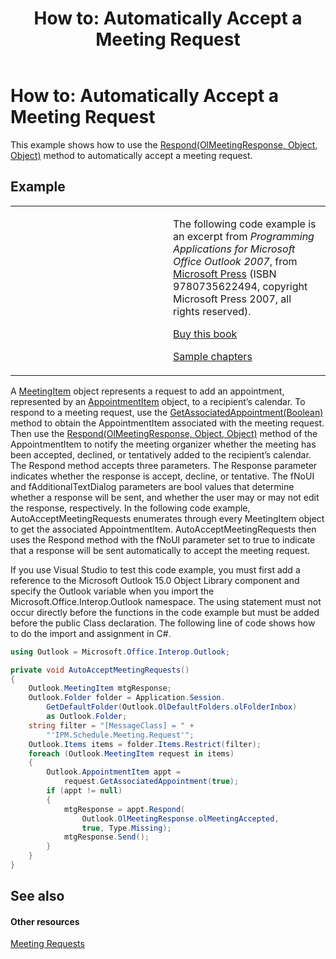﻿---
title: 'How to: Automatically Accept a Meeting Request'
TOCTitle: 'How to: Automatically Accept a Meeting Request'
ms:assetid: 3c729bcf-4c85-4efa-af79-2c94d55c2042
ms:mtpsurl: https://msdn.microsoft.com/en-us/library/Ff184604(v=office.15)
ms:contentKeyID: 55119874
ms.date: 07/24/2014
mtps_version: v=office.15
dev_langs:
- csharp
---

# How to: Automatically Accept a Meeting Request

This example shows how to use the [Respond(OlMeetingResponse, Object, Object)](https://msdn.microsoft.com/en-us/library/bb647086\(v=office.15\)) method to automatically accept a meeting request.

## Example

<table>
<colgroup>
<col style="width: 50%" />
<col style="width: 50%" />
</colgroup>
<tbody>
<tr class="odd">
<td><p></p></td>
<td><p>The following code example is an excerpt from <em>Programming Applications for Microsoft Office Outlook 2007</em>, from <a href="http://www.microsoft.com/learning/books/default.mspx">Microsoft Press</a> (ISBN 9780735622494, copyright Microsoft Press 2007, all rights reserved).</p>
<p><a href="http://www.amazon.com/gp/product/0735622493?ie=utf8%26tag=msmsdn-20%26linkcode=as2%26camp=1789%26creative=9325%26creativeasin=0735622493">Buy this book</a></p>
<p><a href="https://msdn.microsoft.com/en-us/library/cc513844(v=office.15)">Sample chapters</a></p></td>
</tr>
</tbody>
</table>


A [MeetingItem](https://msdn.microsoft.com/en-us/library/bb645703\(v=office.15\)) object represents a request to add an appointment, represented by an [AppointmentItem](https://msdn.microsoft.com/en-us/library/bb645611\(v=office.15\)) object, to a recipient’s calendar. To respond to a meeting request, use the [GetAssociatedAppointment(Boolean)](https://msdn.microsoft.com/en-us/library/bb652725\(v=office.15\)) method to obtain the AppointmentItem associated with the meeting request. Then use the [Respond(OlMeetingResponse, Object, Object)](https://msdn.microsoft.com/en-us/library/bb647086\(v=office.15\)) method of the AppointmentItem to notify the meeting organizer whether the meeting has been accepted, declined, or tentatively added to the recipient’s calendar. The Respond method accepts three parameters. The Response parameter indicates whether the response is accept, decline, or tentative. The fNoUI and fAdditionalTextDialog parameters are bool values that determine whether a response will be sent, and whether the user may or may not edit the response, respectively. In the following code example, AutoAcceptMeetingRequests enumerates through every MeetingItem object to get the associated AppointmentItem. AutoAcceptMeetingRequests then uses the Respond method with the fNoUI parameter set to true to indicate that a response will be sent automatically to accept the meeting request.

If you use Visual Studio to test this code example, you must first add a reference to the Microsoft Outlook 15.0 Object Library component and specify the Outlook variable when you import the Microsoft.Office.Interop.Outlook namespace. The using statement must not occur directly before the functions in the code example but must be added before the public Class declaration. The following line of code shows how to do the import and assignment in C\#.

``` csharp
using Outlook = Microsoft.Office.Interop.Outlook;
```

``` csharp
private void AutoAcceptMeetingRequests()
{
    Outlook.MeetingItem mtgResponse;
    Outlook.Folder folder = Application.Session.
        GetDefaultFolder(Outlook.OlDefaultFolders.olFolderInbox)
        as Outlook.Folder;
    string filter = "[MessageClass] = " +
        "'IPM.Schedule.Meeting.Request'";
    Outlook.Items items = folder.Items.Restrict(filter);
    foreach (Outlook.MeetingItem request in items)
    {
        Outlook.AppointmentItem appt =
            request.GetAssociatedAppointment(true);
        if (appt != null)
        {
            mtgResponse = appt.Respond(
                Outlook.OlMeetingResponse.olMeetingAccepted,
                true, Type.Missing);
            mtgResponse.Send();
        }
    }
}
```

## See also

#### Other resources

[Meeting Requests](meeting-requests.md)

